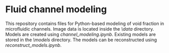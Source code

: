 # Fluid channel modeling

This repository contains files for Python-based modeling of void fraction in microfluidic channels. Image data is located inside the *\data* directory. Models are created using *channel_modeling.ipynb*. Existing models are stored in the *\models* directory. The models can be reconstructed using *reconstruct_models.ipynb*.